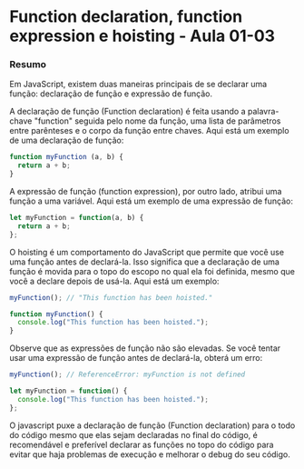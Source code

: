 <!--
Antes de publicar a issue, lembre-se de clicar na aba "Preview", para visualizar se a formatação está correta =)
-->

<!-- Escreva/insira as imagens após essa linha -->

# Function declaration, function expression e hoisting - Aula 01-03

### Resumo

Em JavaScript, existem duas maneiras principais de se declarar uma função: declaração de função e expressão de função.

A declaração de função (Function declaration) é feita usando a palavra-chave "function" seguida pelo nome da função, uma lista de parâmetros entre parênteses e o corpo da função entre chaves. Aqui está um exemplo de uma declaração de função:

```javascript
function myFunction (a, b) {
  return a + b;
}
```

A expressão de função (function expression), por outro lado, atribui uma função a uma variável. Aqui está um exemplo de uma expressão de função:

```javascript
let myFunction = function(a, b) {
  return a + b;
};
```

O hoisting é um comportamento do JavaScript que permite que você use uma função antes de declará-la. Isso significa que a declaração de uma função é movida para o topo do escopo no qual ela foi definida, mesmo que você a declare depois de usá-la. Aqui está um exemplo:

```javascript
myFunction(); // "This function has been hoisted."

function myFunction() {
  console.log("This function has been hoisted.");
}
```

Observe que as expressões de função não são elevadas. Se você tentar usar uma expressão de função antes de declará-la, obterá um erro:

```javascript
myFunction(); // ReferenceError: myFunction is not defined

let myFunction = function() {
  console.log("This function has been hoisted.");
};
```

O javascript puxe a declaração de função (Function declaration) para o todo do código mesmo que elas sejam declaradas no final do código, é recomendável e preferível declarar as funções  no topo do código para evitar que haja problemas de execução e melhorar o debug do seu código.
